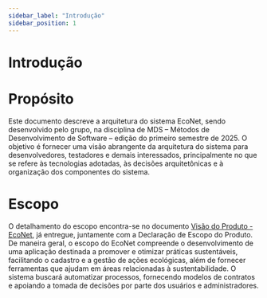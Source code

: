 ```yaml
---
sidebar_label: "Introdução"
sidebar_position: 1
---
```

# Introdução

# Propósito

Este documento descreve a arquitetura do sistema EcoNet, sendo desenvolvido pelo grupo, na disciplina de MDS – Métodos de Desenvolvimento de Software – edição do primeiro semestre de 2025. O objetivo é fornecer uma visão abrangente da arquitetura do sistema para desenvolvedores, testadores e demais interessados, principalmente no que se refere às tecnologias adotadas, às decisões arquitetônicas e à organização dos componentes do sistema.

# Escopo

O detalhamento do escopo encontra-se no documento [Visão do Produto - EcoNet](../../static/files/Visao-do-produto-EcoNet-2025.1.pdf), já entregue, juntamente com a Declaração de Escopo do Produto. De maneira geral, o escopo do EcoNet compreende o desenvolvimento de uma aplicação destinada a promover e otimizar práticas sustentáveis, facilitando o cadastro e a gestão de ações ecológicas, além de fornecer ferramentas que ajudam em áreas relacionadas à sustentabilidade. O sistema buscará automatizar processos, fornecendo modelos de contratos e apoiando a tomada de decisões por parte dos usuários e administradores.